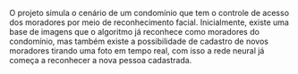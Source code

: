 O projeto simula o cenário de um condomínio que tem o controle de acesso dos moradores por meio de reconhecimento facial. Inicialmente, existe uma base de imagens que o algoritmo já reconhece como moradores do condomínio, mas também existe a possibilidade de cadastro de novos moradores tirando uma foto em tempo real, com isso a rede neural já começa a reconhecer a nova pessoa cadastrada. 
